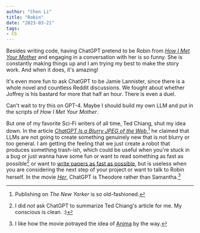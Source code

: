 ```yaml
---
author: "Chen Li"
title: "Robin"
date: "2023-03-21"
tags: 
- CS
---
```


Besides writing code, having ChatGPT pretend to be Robin from [_How I Met Your Mother_](https://en.wikipedia.org/wiki/How_I_Met_Your_Mother) and engaging in a conversation with her is so funny. She is constantly making things up and I am trying my best to make the story work. And when it does, it's amazing!

It's even more fun to ask ChatGPT to be Jamie Lannister, since there is a whole novel and countless Reddit discussions. We fought about whether Joffrey is his bastard for more that half an hour. There is even a duel.

Can't wait to try this on GPT-4. Maybe I should build my own LLM and put in the scripts of _How I Met Your Mother_.

But one of my favorite Sci-Fi writers of all time, Ted Chiang, shut my idea down. In the article [_ChatGPT Is a Blurry JPEG of the Web_](https://www.newyorker.com/tech/annals-of-technology/chatgpt-is-a-blurry-jpeg-of-the-web),[^1] he claimed that LLMs are not going to create something genuinely new that is not blurry or too general. I am getting the feeling that we just create a robot that produces something trash-ish, which could be useful when you're stuck in a bug or just wanna have some fun or want to read something as fast as possible[^2] or want to [write papers as fast as possible](https://english.elpais.com/science-tech/2023-04-02/one-of-the-worlds-most-cited-scientists-rafael-luque-suspended-without-pay-for-13-years.html), but is useless when you are considering the next step of your project or want to talk to Robin herself. In the movie [_Her_](https://www.imdb.com/title/tt1798709/), ChatGPT is Theodore rather than Samantha.[^3]

[^1]: Publishing on _The New Yorker_ is so old-fashioned.
[^2]: I did _not_ ask ChatGPT to summarize Ted Chiang's article for me. My conscious is clean. :)
[^3]: I like how the movie potrayed the idea of [Anima](https://en.wikipedia.org/wiki/Anima_and_animus) by the way.
